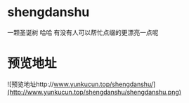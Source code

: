 # shengdanshu
一颗圣诞树
哈哈
有没有人可以帮忙点缀的更漂亮一点呢
# 预览地址
![预览地址http://www.yunkucun.top/shengdanshu/](http://www.yunkucun.top/shengdanshu/shengdanshu.png)
